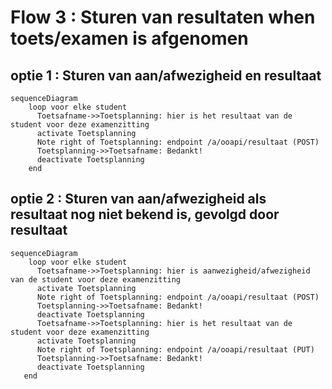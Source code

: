 # Flow 3 : Sturen van resultaten when toets/examen is afgenomen


## optie 1 : Sturen van aan/afwezigheid en resultaat

```mermaid
sequenceDiagram
    loop voor elke student
      Toetsafname->>Toetsplanning: hier is het resultaat van de student voor deze examenzitting
      activate Toetsplanning
      Note right of Toetsplanning: endpoint /a/ooapi/resultaat (POST)
      Toetsplanning->>Toetsafname: Bedankt!
      deactivate Toetsplanning
    end
```
   
## optie 2 : Sturen van aan/afwezigheid als resultaat nog niet bekend is, gevolgd door resultaat

```mermaid
sequenceDiagram
    loop voor elke student
      Toetsafname->>Toetsplanning: hier is aanwezigheid/afwezigheid van de student voor deze examenzitting
      activate Toetsplanning
      Note right of Toetsplanning: endpoint /a/ooapi/resultaat (POST)
      Toetsplanning->>Toetsafname: Bedankt!
      deactivate Toetsplanning
      Toetsafname->>Toetsplanning: hier is het resultaat van de student voor deze examenzitting
      activate Toetsplanning
      Note right of Toetsplanning: endpoint /a/ooapi/resultaat (PUT)
      Toetsplanning->>Toetsafname: Bedankt!
      deactivate Toetsplanning
   end
```

 
